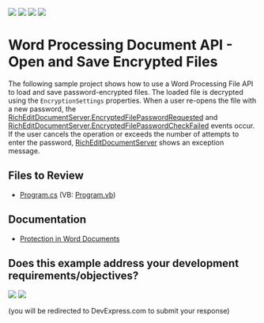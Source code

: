 <!-- default badges list -->
![](https://img.shields.io/endpoint?url=https://codecentral.devexpress.com/api/v1/VersionRange/184084298/19.1.4%2B)
[![](https://img.shields.io/badge/Open_in_DevExpress_Support_Center-FF7200?style=flat-square&logo=DevExpress&logoColor=white)](https://supportcenter.devexpress.com/ticket/details/T830413)
[![](https://img.shields.io/badge/📖_How_to_use_DevExpress_Examples-e9f6fc?style=flat-square)](https://docs.devexpress.com/GeneralInformation/403183)
[![](https://img.shields.io/badge/💬_Leave_Feedback-feecdd?style=flat-square)](#does-this-example-address-your-development-requirementsobjectives)
<!-- default badges end -->

# Word Processing Document API - Open and Save Encrypted Files

The following sample project shows how to use a Word Processing File API to load and save password-encrypted files. The loaded file is decrypted using the `EncryptionSettings` properties. When a user re-opens the file with a new password, the [RichEditDocumentServer.EncryptedFilePasswordRequested](https://docs.devexpress.com/OfficeFileAPI/DevExpress.XtraRichEdit.RichEditDocumentServer.EncryptedFilePasswordRequested?v=19.1) and [RichEditDocumentServer.EncryptedFilePasswordCheckFailed](https://docs.devexpress.com/OfficeFileAPI/DevExpress.XtraRichEdit.RichEditDocumentServer.EncryptedFilePasswordCheckFailed?v=19.1) events occur. If the user cancels the operation or exceeds the number of attempts to enter the password, [RichEditDocumentServer](https://docs.devexpress.com/OfficeFileAPI/DevExpress.XtraRichEdit.RichEditDocumentServer?v=19.1) shows an exception message.

## Files to Review

* [Program.cs](./CS/word-processing-encryption/Program.cs) (VB: [Program.vb](./VB/word-processing-encryption/Program.vb))

## Documentation

* [Protection in Word Documents](https://docs.devexpress.com/OfficeFileAPI/120152/word-processing-document-api/document-protection)
<!-- feedback -->
## Does this example address your development requirements/objectives?

[<img src="https://www.devexpress.com/support/examples/i/yes-button.svg"/>](https://www.devexpress.com/support/examples/survey.xml?utm_source=github&utm_campaign=word-document-api-open-and-save-encrypted-files&~~~was_helpful=yes) [<img src="https://www.devexpress.com/support/examples/i/no-button.svg"/>](https://www.devexpress.com/support/examples/survey.xml?utm_source=github&utm_campaign=word-document-api-open-and-save-encrypted-files&~~~was_helpful=no)

(you will be redirected to DevExpress.com to submit your response)
<!-- feedback end -->
